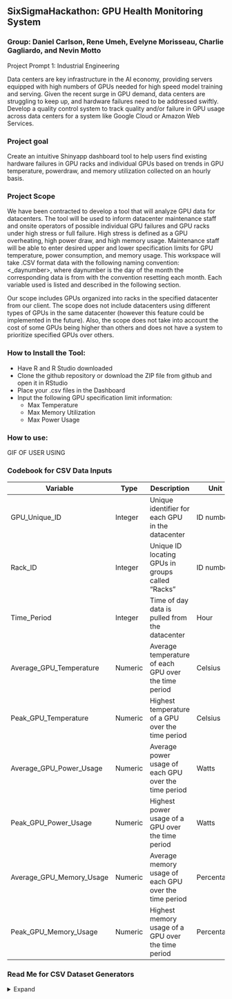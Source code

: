 ## SixSigmaHackathon: GPU Health Monitoring System
### Group: Daniel Carlson, Rene Umeh, Evelyne Morisseau, Charlie Gagliardo, and Nevin Motto

Project Prompt 1: Industrial Engineering

Data centers are key infrastructure in the AI economy, providing servers equipped with high numbers of GPUs needed for high speed model training and serving. Given the recent surge in GPU demand, data centers are struggling to keep up, and hardware failures need to be addressed swiftly. Develop a quality control system to track quality and/or failure in GPU usage across data centers for a system like Google Cloud or Amazon Web Services.

### Project goal

Create an intuitive Shinyapp dashboard tool to help users find existing hardware failures in GPU racks and individual GPUs based on trends in GPU temperature, powerdraw, and memory utilization collected on an hourly basis.

### Project Scope 

We have been contracted to develop a tool that will analyze GPU data for datacenters. The tool will be used to inform datacenter maintenance staff and onsite operators of possible individual GPU failures and GPU racks under high stress or full failure. High stress is defined as a GPU overheating, high power draw, and high memory usage. Maintenance staff will be able to enter desired upper and lower specification limits for GPU temperature, power consumption, and memory usage. This workspace will take .CSV format data with the following naming convention: <_daynumber>, where daynumber is the day of the month the corresponding data is from with the convention resetting each month. Each variable used is listed and described in the following section. 

Our scope includes GPUs organized into racks in the specified datacenter from our client. The scope does not include datacenters using different types of GPUs in the same datacenter (however this feature could be implemented in the future). Also, the scope does not take into account the cost of some GPUs being higher than others and does not have a system to prioritize specified GPUs over others. 

### How to Install the Tool:

- Have R and R Studio downloaded
- Clone the github repository or download the ZIP file from github and open it in RStudio
- Place your .csv files in the Dashboard
- Input the following GPU specification limit information:
  - Max Temperature
  - Max Memory Utilization
  - Max Power Usage

### How to use:  

GIF OF USER USING 

### Codebook for CSV Data Inputs

| Variable                    | Type     | Description                                               | Unit        |
|-----------------------------|----------|-----------------------------------------------------------|-------------|
| GPU_Unique_ID              | Integer  | Unique identifier for each GPU in the datacenter          | ID number   |
| Rack_ID                    | Integer  | Unique ID locating GPUs in groups called “Racks”          | ID number   |
| Time_Period                | Integer  | Time of day data is pulled from the datacenter            | Hour        |
| Average_GPU_Temperature    | Numeric  | Average temperature of each GPU over the time period      | Celsius     |
| Peak_GPU_Temperature       | Numeric  | Highest temperature of a GPU over the time period         | Celsius     |
| Average_GPU_Power_Usage    | Numeric  | Average power usage of each GPU over the time period      | Watts       |
| Peak_GPU_Power_Usage       | Numeric  | Highest power usage of a GPU over the time period         | Watts       |
| Average_GPU_Memory_Usage   | Numeric  | Average memory usage of each GPU over the time period     | Percentage  |
| Peak_GPU_Memory_Usage      | Numeric  | Highest memory usage of a GPU over the time period        | Percentage  |


### Read Me for CSV Dataset Generators 
<details> 
<summary>Expand</summary>
  
#### General Overview/Purpose
There are three CSV Dataset Generators depending on the type of GPU failure scenario you wish to simulate. 

We have dataset_generator_no_GPU_failure.R where all GPUs and GPU racks are running at optimal, safe metrics. 

The second generator is dataset_generator_with_errors.R where a majority of GPUs are running at optimal, safe metrics however a specified percentage of GPUs (we use 30%) are specified to be running at metrics close to failure, but not completely shut down. This simulates a datacenter that has a majority of GPUs and racks that are operating healthily, and some that are at dangerous levels and need immediate maintenance/intervention. 

The third generator is dataset_generator_with_dead_GPUs.R where a majority of GPUs are running at optimal, safe metrics however a specified number of GPUs (we use 3) are specified to be completely dead/shut down, and a specified percentage of GPUs (we use 30%) are specified to be running at metrics close to failure, but not completely shut down. A dead GPU means that the GPU is no longer able to draw power and has no memory use. This simulates a datacenter that has a majority of GPUs and racks that are operating healthily, some that are broken and need immediate maintenance/intervention to be replaced, and some that are operating at dangerous levels and also need immediate maintenance/intervention. 

#### How to Install: 
- Download the .csv generator files from the github repository.
- Run in R or RStudio.

#### How to use .csv Generator:
- Open the .csv generator code that you just installed 
- With in the generator code modify the sections labelled with comments the following can be changed:
  - The number of racks, GPUs, and time period
  - (If using a generator that adds GPUs close to failure or dead) The percentage of GPUs that will be close to fail and the number of GPUs that will be dead
  - The filename of the outputted csv file (recommended to change per run so as to not overwrite any csv files accidentally) & the file directory for where you wish to store the csv files in your computer
  - Once you are happy with the specifications that you have chosen, run the code! 

#### Our Dataset Notes
For our generated simulated datasets we used the following inputs:
 - Number of Racks: 10
 - GPUs per Rack: 5
 - Time Periods: 24 (24 hour day, so data is collected per hour)
 - Total Data Points: 1200
 - Temperature Range: 30 ℃ to 90 ℃
</details>
